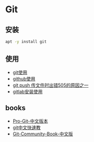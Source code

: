# Git

## 安装

```bash
apt -y install git
```

## 使用

* [git使用](git.use.md)
* [github使用](github/github.use.md)
* [git push 传文件时出错505的原因之一](github/git.push.error.505.md)
* [gitlab安装使用](gitlab.install/readme.md)

## books

* [Pro-Git-中文版本](books/Pro-Git-中文版本.pdf)
* [git中文快速教](books/git中文快速教.pdf)
* [Git-Community-Book-中文版](books/Git-Community-Book-中文版.pdf)

